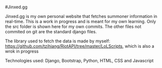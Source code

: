 #Jinxed.gg

Jinxed.gg is my own personal website that fetches summoner information in real-time. This is a work in progress and is meant for my own learning.
Only the src folder is shown here for my own commits. The other files not commited on git are the standard django files.

The library used to fetch the data is made by myself: https://github.com/tzihiang/RiotAPI/tree/master/LoLScripts, which is also a wrok in progress

Technologies used: Django, Bootstrap, Python, HTML, CSS and Javascript